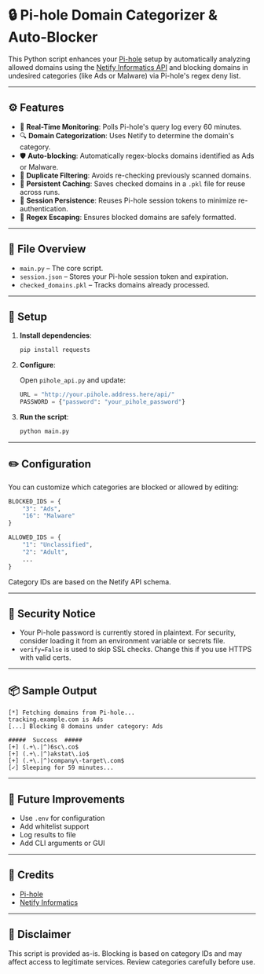# 🔒 Pi-hole Domain Categorizer & Auto-Blocker

This Python script enhances your [Pi-hole](https://pi-hole.net/) setup by automatically analyzing allowed domains using the [Netify Informatics API](https://netify.ai/) and blocking domains in undesired categories (like Ads or Malware) via Pi-hole's regex deny list.

---

## ⚙️ Features

- 🔁 **Real-Time Monitoring**: Polls Pi-hole's query log every 60 minutes.
- 🔍 **Domain Categorization**: Uses Netify to determine the domain's category.
- 🛡️ **Auto-blocking**: Automatically regex-blocks domains identified as Ads or Malware.
- 🧠 **Duplicate Filtering**: Avoids re-checking previously scanned domains.
- 💾 **Persistent Caching**: Saves checked domains in a `.pkl` file for reuse across runs.
- 🔐 **Session Persistence**: Reuses Pi-hole session tokens to minimize re-authentication.
- 🧼 **Regex Escaping**: Ensures blocked domains are safely formatted.

---

## 📁 File Overview

- `main.py` – The core script.
- `session.json` – Stores your Pi-hole session token and expiration.
- `checked_domains.pkl` – Tracks domains already processed.

---

## 🚀 Setup

1. **Install dependencies**:

   ```bash
   pip install requests
   ```

2. **Configure**:

   Open `pihole_api.py` and update:

   ```python
   URL = "http://your.pihole.address.here/api/"
   PASSWORD = {"password": "your_pihole_password"}
   ```

3. **Run the script**:

   ```bash
   python main.py
   ```

---

## ✏️ Configuration

You can customize which categories are blocked or allowed by editing:

```python
BLOCKED_IDS = {
    "3": "Ads",
    "16": "Malware"
}

ALLOWED_IDS = {
    "1": "Unclassified",
    "2": "Adult",
    ...
}
```

Category IDs are based on the Netify API schema.

---

## 🔐 Security Notice

- Your Pi-hole password is currently stored in plaintext. For security, consider loading it from an environment variable or secrets file.
- `verify=False` is used to skip SSL checks. Change this if you use HTTPS with valid certs.

---

## 📦 Sample Output

```
[*] Fetching domains from Pi-hole...
tracking.example.com is Ads
[...] Blocking 8 domains under category: Ads

#####  Success  #####
[+] (.+\.|^)6sc\.co$
[+] (.+\.|^)akstat\.io$
[+] (.+\.|^)company\-target\.com$
[✓] Sleeping for 59 minutes...
```

---

## 🔧 Future Improvements

- Use `.env` for configuration
- Add whitelist support
- Log results to file
- Add CLI arguments or GUI

---

## 🙏 Credits

- [Pi-hole](https://pi-hole.net/)
- [Netify Informatics](https://informatics.netify.ai/)

---

## 🛑 Disclaimer

This script is provided as-is. Blocking is based on category IDs and may affect access to legitimate services. Review categories carefully before use.
